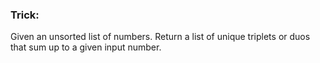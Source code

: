 ### Trick:
Given an unsorted list of numbers. Return a list of unique triplets or duos that sum up to a given input number. 
